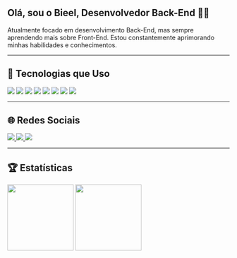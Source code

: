 ## Olá, sou o Bieel, Desenvolvedor Back-End 👨‍💻

Atualmente focado em desenvolvimento Back-End, mas sempre aprendendo mais sobre Front-End. Estou constantemente aprimorando minhas habilidades e conhecimentos.

---

## 🧰 Tecnologias que Uso

<p>
  <img src="https://img.shields.io/badge/-HTML-05122A?style=flat&logo=html5" />
  <img src="https://img.shields.io/badge/-CSS-05122A?style=flat&logo=css3" />
  <img src="https://img.shields.io/badge/-JavaScript-05122A?style=flat&logo=javascript" />
  <img src="https://img.shields.io/badge/-C%23-05122A?style=flat&logo=c-sharp" />
  <img src="https://img.shields.io/badge/-SQL-05122A?style=flat&logo=postgresql" />
  <img src="https://img.shields.io/badge/-MySQL-05122A?style=flat&logo=mysql" />
  <img src="https://img.shields.io/badge/-Node.js-05122A?style=flat&logo=node.js" />
  <img src="https://img.shields.io/badge/-Git-05122A?style=flat&logo=git" />
</p>

---

## 🌐 Redes Sociais

<p>
  <a href="https://www.linkedin.com/in/seu-perfil">
    <img src="https://img.shields.io/badge/-LinkedIn-05122A?style=flat&logo=linkedin" />
  </a>
  <a href="https://www.instagram.com/seu-perfil">
    <img src="https://img.shields.io/badge/-Instagram-05122A?style=flat&logo=instagram" />
  </a>
  <a href="https://discord.com/users/seu-id">
    <img src="https://img.shields.io/badge/-Discord-05122A?style=flat&logo=discord" />
  </a>
</p>

---

## 🏆 Estatísticas

<p align="left">
  <img src="https://github-readme-stats.vercel.app/api?username=bieelraro&show_icons=true&theme=default" height="150"/>
  <img src="https://github-readme-stats.vercel.app/api/top-langs/?username=bieelraro&layout=compact&theme=default" height="150"/>
</p>
